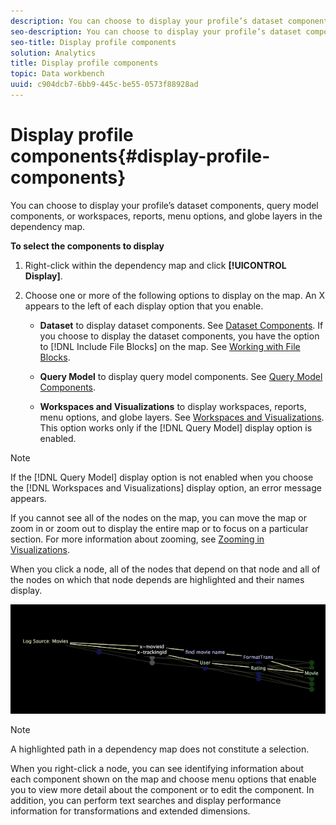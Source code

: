 ```yaml
---
description: You can choose to display your profile’s dataset components, query model components, or workspaces, reports, menu options, and globe layers in the dependency map.
seo-description: You can choose to display your profile’s dataset components, query model components, or workspaces, reports, menu options, and globe layers in the dependency map.
seo-title: Display profile components
solution: Analytics
title: Display profile components
topic: Data workbench
uuid: c904dcb7-6bb9-445c-be55-0573f88928ad
---
```


# Display profile components{#display-profile-components}

You can choose to display your profile’s dataset components, query model components, or workspaces, reports, menu options, and globe layers in the dependency map.

 **To select the components to display**

1. Right-click within the dependency map and click **[!UICONTROL Display]**. 
1. Choose one or more of the following options to display on the map. An X appears to the left of each display option that you enable.

    * **Dataset** to display dataset components. See [Dataset Components](../../../../../home/c-get-started/c-admin-intrf/c-dataset-mgrs/c-dep-maps/c-dataset-comp.md#concept-4afe28ad29d14eca8a5000847254c293). If you choose to display the dataset components, you have the option to [!DNL Include File Blocks] on the map. See [Working with File Blocks](../../../../../home/c-get-started/c-admin-intrf/c-dataset-mgrs/c-dep-maps/c-wkg-file-blocks.md#concept-3652bbabfbd34449a5f842d8aa598efc). 
    
    * **Query Model** to display query model components. See [Query Model Components](../../../../../home/c-get-started/c-admin-intrf/c-dataset-mgrs/c-dep-maps/c-qry-mod-comp.md#concept-32c6dadd32f74179b026c7e96d47710f). 
    
    * **Workspaces and Visualizations** to display workspaces, reports, menu options, and globe layers. See [Workspaces and Visualizations](../../../../../home/c-get-started/c-admin-intrf/c-dataset-mgrs/c-dep-maps/c-wksps-vis.md#concept-abbd4fb115ff47f49f879466ce274921). This option works only if the [!DNL Query Model] display option is enabled.

>[!NOTE]
>
>If the [!DNL Query Model] display option is not enabled when you choose the [!DNL Workspaces and Visualizations] display option, an error message appears.

If you cannot see all of the nodes on the map, you can move the map or zoom in or zoom out to display the entire map or to focus on a particular section. For more information about zooming, see [Zooming in Visualizations](../../../../../home/c-get-started/c-vis/c-zoom-vis.md#concept-7e33670bb5344f78a316f1a84cc20530).

When you click a node, all of the nodes that depend on that node and all of the nodes on which that node depends are highlighted and their names display.

![](assets/vis_DependencyMap_HighlightedPath.png)

>[!NOTE]
>
>A highlighted path in a dependency map does not constitute a selection.

When you right-click a node, you can see identifying information about each component shown on the map and choose menu options that enable you to view more detail about the component or to edit the component. In addition, you can perform text searches and display performance information for transformations and extended dimensions. 
